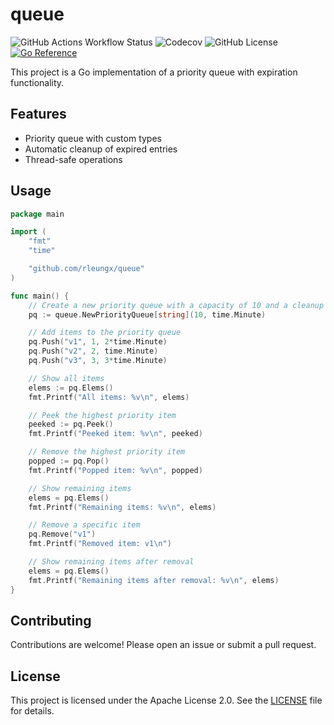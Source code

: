# queue

![GitHub Actions Workflow Status](https://img.shields.io/github/actions/workflow/status/rleungx/queue/go.yml)
![Codecov](https://img.shields.io/codecov/c/github/rleungx/queue)
![GitHub License](https://img.shields.io/github/license/rleungx/queue)
[![Go Reference](https://pkg.go.dev/badge/github.com/rleungx/queue.svg)](https://pkg.go.dev/github.com/rleungx/queue)

This project is a Go implementation of a priority queue with expiration functionality.

## Features

- Priority queue with custom types
- Automatic cleanup of expired entries
- Thread-safe operations

## Usage

```go
package main

import (
    "fmt"
    "time"

    "github.com/rleungx/queue"
)

func main() {
    // Create a new priority queue with a capacity of 10 and a cleanup interval of 1 minute
    pq := queue.NewPriorityQueue[string](10, time.Minute)

    // Add items to the priority queue
    pq.Push("v1", 1, 2*time.Minute)
    pq.Push("v2", 2, time.Minute)
    pq.Push("v3", 3, 3*time.Minute)

    // Show all items
    elems := pq.Elems()
    fmt.Printf("All items: %v\n", elems)

    // Peek the highest priority item
    peeked := pq.Peek()
    fmt.Printf("Peeked item: %v\n", peeked)

    // Remove the highest priority item
    popped := pq.Pop()
    fmt.Printf("Popped item: %v\n", popped)

    // Show remaining items
    elems = pq.Elems()
    fmt.Printf("Remaining items: %v\n", elems)

    // Remove a specific item
    pq.Remove("v1")
    fmt.Printf("Removed item: v1\n")

    // Show remaining items after removal
    elems = pq.Elems()
    fmt.Printf("Remaining items after removal: %v\n", elems)
}
```

## Contributing
Contributions are welcome! Please open an issue or submit a pull request.

## License
This project is licensed under the Apache License 2.0. See the [LICENSE](./LICENSE) file for details.
